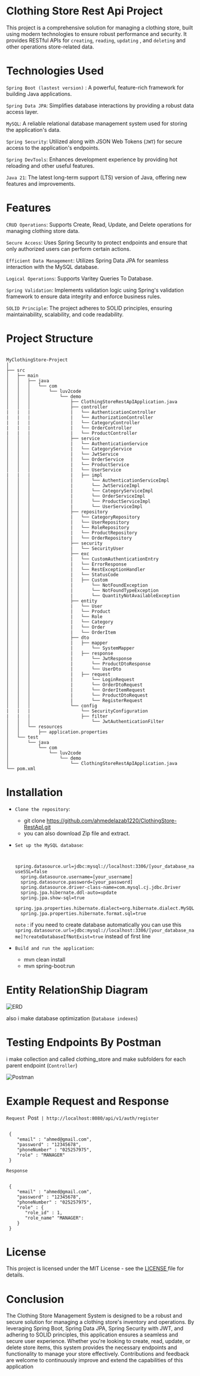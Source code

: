# Clothing Store Rest Api Project

This project is a comprehensive solution for managing a clothing store, built using modern technologies to ensure robust performance and security. It provides RESTful APIs for `creating`, `reading`, `updating` , and `deleting` and other operations store-related data.


# Technologies Used

`Spring Boot (lastest version)` : A powerful, feature-rich framework for building Java applications.

`Spring Data JPA`: Simplifies database interactions by providing a robust data access layer.

`MySQL`: A reliable relational database management system used for storing the application's data.

`Spring Security`: Utilized along with JSON Web Tokens (`JWT`) for secure access to the application's endpoints.

`Spring DevTools`: Enhances development experience by providing hot reloading and other useful features.

`Java 21`: The latest long-term support (LTS) version of Java, offering new features and improvements.

# Features

`CRUD Operations`: Supports Create, Read, Update, and Delete operations for managing clothing store data.

`Secure Access`: Uses Spring Security to protect endpoints and ensure that only authorized users can perform certain actions.

`Efficient Data Management`: Utilizes Spring Data JPA for seamless interaction with the MySQL database.

`Logical Operations`: Supports Varitey Queries To Database.

`Spring Validation`: Implements validation logic using Spring's validation framework to ensure data integrity and enforce business rules.

`SOLID Principle`: The project adheres to SOLID principles, ensuring maintainability, scalability, and code readability.

# Project Structure

```

MyClothingStore-Project
│
├── src
│   ├── main
│   │   ├── java
│   │   │   └── com
│   │   │       └── luv2code
│   │   │           └── demo
│   │   │               ├── ClothingStoreRestApIApplication.java
│   │   │               ├── controller
|   |   |               |   └── AuthenticationController  
|   |   |               |   └── AuthorizationController
|   |   |               |   └── CategoryController
|   |   |               |   └── OrderController
|   |   |               |   └── ProductController
│   │   │               ├── service
│   │   │               |   └── AuthenticationService
│   │   │               |   └── CategoryService
│   │   │               |   └── JwtService
│   │   │               |   └── OrderService
│   │   │               |   └── ProductService
│   │   │               |   └── UserService
|   |   |               |   ├── impl
│   │   │               |       └── AuthenticationServiceImpl
│   │   │               |       └── JwtServiceImpl
│   │   │               |       └── CategoryServiceImpl
│   │   │               |       └── OrderServiceImpl
│   │   │               |       └── ProductServiceImpl
│   │   │               |       └── UserServiceImpl  
│   │   │               ├── repository
│   │   │               |   └── CategoryRepository
│   │   │               |   └── UserRepository
│   │   │               |   └── RoleRepository
│   │   │               |   └── ProductRepository
│   │   │               |   └── OrderRepository
│   │   │               ├── security
│   │   │               |   └── SecurityUser
│   │   │               ├── exc
│   │   │               |   └── CustomAuthenticationEntry
│   │   │               |   └── ErrorResponse
│   │   │               |   └── RestExceptionHandler
│   │   │               |   └── StatusCode
│   │   │               |   ├── Custom
│   │   │               |       └── NotFoundException
│   │   │               |       └── NotFoundTypeException
│   │   │               |       └── QuantityNotAvailableException
│   │   │               ├── entity
│   │   │               |   └── User
│   │   │               |   └── Product
│   │   │               |   └── Role
│   │   │               |   └── Category
│   │   │               |   └── Order
│   │   │               |   └── OrderItem
│   │   │               ├── dto
│   │   │               |   ├── mapper
│   │   │               |       └── SystemMapper
│   │   │               |   ├── response
│   │   │               |       └── JwtResponse
│   │   │               |       └── ProductDtoResponse
│   │   │               |       └── UserDto
│   │   │               |   ├── request
│   │   │               |       └── LoginRequest
│   │   │               |       └── OrderDtoRequest
│   │   │               |       └── OrderItemRequest
│   │   │               |       └── ProductDtoRequest
│   │   │               |       └── RegisterRequest
│   │   │               └── config
|   |   |                   └── SecurityConfiguration
|   |   |                   ├── filter
│   │   │                       └── JwtAuthenticationFilter
│   │   └── resources
│   │       ├── application.properties
│   └── test
│       └── java
│           └── com
│               └── luv2code
│                   └── demo
│                       └── ClothingStoreRestApIApplication.java
└── pom.xml

```

# Installation

  - `Clone the repository`:
     
    - git clone https://github.com/ahmedelazab1220/ClothingStore-RestApI.git
    - you can also download Zip file and extract.  
      

  - `Set up the MySQL database`:
    
    ```

      spring.datasource.url=jdbc:mysql://localhost:3306/[your_database_name]?useSSL=false
      spring.datasource.username=[your_username]
      spring.datasource.password=[your_password]
      spring.datasource.driver-class-name=com.mysql.cj.jdbc.Driver
      spring.jpa.hibernate.ddl-auto=update
      spring.jpa.show-sql=true
      spring.jpa.properties.hibernate.dialect=org.hibernate.dialect.MySQL8Dialect
      spring.jpa.properties.hibernate.format.sql=true
    
    ```
    `note` : if you need to create database automatically you can use this `spring.datasource.url=jdbc:mysql://localhost:3306/[your_database_name]?createDatabaseIfNotExist=true` instead of first line

  - `Build and run the application`:     
   
    - mvn clean install
    - mvn spring-boot:run


# Entity RelationShip Diagram

  ![ERD](https://github.com/ahmedelazab1220/ClothingStore-RestApI/assets/105994948/f079c908-3228-4dc4-87c8-1dd950db16ec)
 
  also i make database optimization (`Database indexes`) 

# Testing Endpoints By Postman
   
   i make collection and called clothing_store and make subfolders for each parent endpoint (`Controller`)

   ![Postman](https://github.com/ahmedelazab1220/ClothingStore-RestApI/assets/105994948/a7880af1-31bb-40a5-9a6e-00fb39f3f871) 


# Example Request and Response

   `Request `Post` | http://localhost:8080/api/v1/auth/register`
   
   ```
    
    {
       "email" : "ahmed@gmail.com",
       "password" : "12345678", 
       "phoneNumber" : "025257975",
       "role" : "MANAGER"
    } 

   ```

   `Response`
   
   ```
   
    {
       "email" : "ahmed@gmail.com",
       "password" : "12345678", 
       "phoneNumber" : "025257975",
       "role" : {
          "role_id" : 1,
          "role_name" "MANAGER": 
       }
    }

   ```

# License

This project is licensed under the MIT License - see the <a href = "https://github.com/ahmedelazab1220/ClothingStore-RestApI/blob/main/LICENSE"> LICENSE </a> file for details.

# Conclusion

The Clothing Store Management System is designed to be a robust and secure solution for managing a clothing store's inventory and operations. By leveraging Spring Boot, Spring Data JPA, Spring Security with JWT, and adhering to SOLID principles, this application ensures a seamless and secure user experience. Whether you're looking to create, read, update, or delete store items, this system provides the necessary endpoints and functionality to manage your store effectively. Contributions and feedback are welcome to continuously improve and extend the capabilities of this application